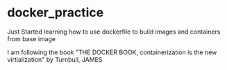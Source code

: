 # docker_practice
Just Started learning how to use dockerfile to build images and containers from base image

I am following the book "THE DOCKER BOOK, containerization is the new virtialization" by Turnbull, JAMES
